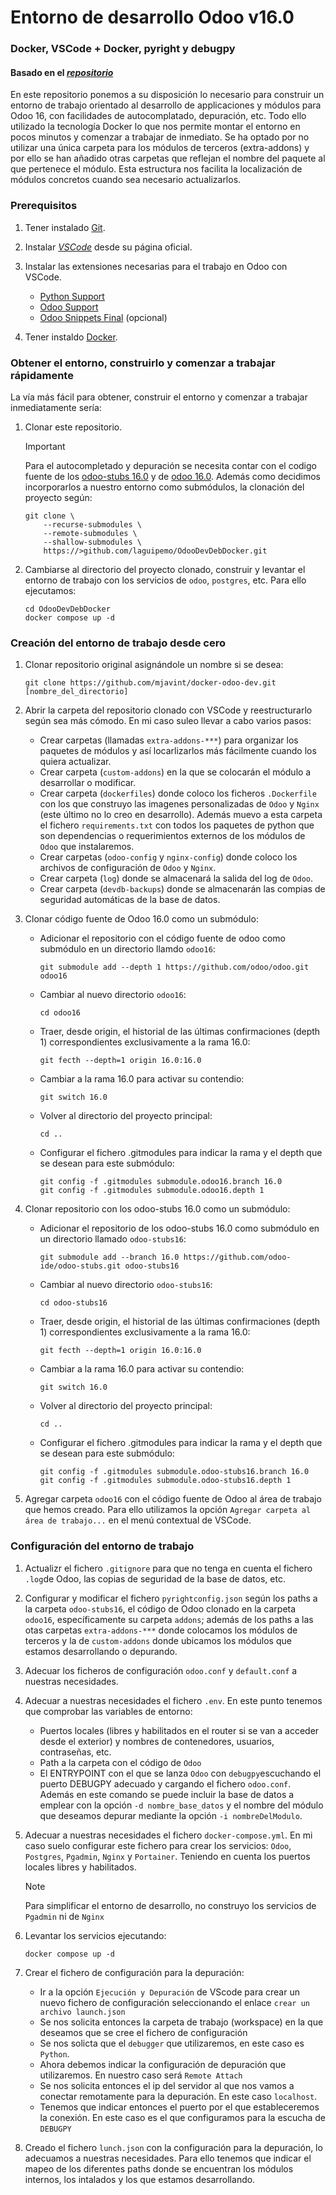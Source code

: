 # Entorno de desarrollo Odoo v16.0
### Docker, VSCode + Docker, pyright y debugpy
#### Basado en el _[repositorio](https://github.com/mjavint/docker-odoo-dev)_

En este repositorio ponemos a su disposición lo necesario para construir un entorno de trabajo orientado al desarrollo de applicaciones y módulos para Odoo 16, con facilidades de autocomplatado, depuración, etc. Todo ello utilizado la tecnología Docker lo que nos permite montar el entorno en pocos minutos y comenzar a trabajar de inmediato.
Se ha optado por no utilizar una única carpeta para los módulos de terceros (extra-addons) y por ello se han añadido otras carpetas que reflejan el nombre del paquete al que pertenece el módulo. Esta estructura nos facilita  la localización de módulos concretos cuando sea necesario actualizarlos.

### Prerequisitos

1. Tener instalado [Git](https://git-scm.com/).
2. Instalar _[VSCode](https://code.visualstudio.com)_ desde su página oficial.
3. Instalar las extensiones necesarias para el trabajo en Odoo con VSCode.
   - [Python Support](https://marketplace.visualstudio.com/items?itemName=donjayamanne.python-extension-pack)
   - [Odoo Support](https://marketplace.visualstudio.com/items?itemName=trinhanhngoc.vscode-odoo)
   - [Odoo Snippets Final](https://marketplace.visualstudio.com/items?itemName=mjavint.mjavint-odoo-snippets) (opcional)

4. Tener instaldo [Docker](https://www.docker.com/).

### Obtener el entorno, construirlo y comenzar a trabajar rápidamente

La vía más fácil para obtener, construir el entorno y comenzar a trabajar inmediatamente sería:

1. Clonar este repositorio.

   > [!IMPORTANT]
   >
   > Para el autocompletado y depuración se necesita contar con el codigo fuente de los [odoo-stubs 16.0](https://github.com/odoo-ide/odoo-stubs.git) y de [odoo 16.0](https://github.com/odoo/odoo.git). Además como decidimos incorporarlos a nuestro entorno como submódulos, la clonación del proyecto según:
   >```
   > git clone \
   >     --recurse-submodules \
   >     --remote-submodules \
   >     --shallow-submodules \
   >     https://>github.com/laguipemo/OdooDevDebDocker.git
   >```

2. Cambiarse al directorio del proyecto clonado, construir y levantar el entorno de trabajo con los servicios de `odoo`, `postgres`, etc. Para ello ejecutamos:

   ```
   cd OdooDevDebDocker
   docker compose up -d
   ```

### Creación del entorno de trabajo desde cero

1. Clonar repositorio original asignándole un nombre si se desea:

   ```
   git clone https://github.com/mjavint/docker-odoo-dev.git [nombre_del_directorio]
   ```

2. Abrir la carpeta del repositorio clonado con VSCode y reestructurarlo según sea más cómodo. En mi caso suleo llevar a cabo varios pasos:

   - Crear carpetas (llamadas `extra-addons-***`) para organizar los paquetes de módulos y así locarlizarlos más fácilmente cuando los quiera actualizar.
   - Crear carpeta (`custom-addons`) en la que se colocarán el módulo a desarrollar o modificar.
   - Crear carpeta (`dockerfiles`) donde coloco los ficheros `.Dockerfile` con los que construyo las imagenes personalizadas de `Odoo` y `Nginx` (este último no lo creo en desarrollo). Además muevo a esta carpeta el fichero `requirements.txt` con todos los paquetes de python que son dependencias o requerimientos externos de los módulos de `Odoo` que instalaremos.
   - Crear carpetas (`odoo-config` y `nginx-config`) donde coloco los archivos de configuración de `Odoo` y `Nginx`.
   - Crear carpeta (`log`) donde se almacenará la salida del log de `Odoo`.
   - Crear carpeta (`devdb-backups`) donde se almacenarán las compias de seguridad automáticas de la base de datos.

3. Clonar código fuente de Odoo 16.0 como un submódulo:

   - Adicionar el repositorio con el código fuente de odoo como submódulo en un directorio llamdo `odoo16`:

     ```
     git submodule add --depth 1 https://github.com/odoo/odoo.git odoo16
     ```

   - Cambiar al nuevo directorio `odoo16`:

     ```
     cd odoo16
     ```

   - Traer, desde origin, el historial de las últimas confirmaciones (depth 1) correspondientes exclusivamente a la rama 16.0:

      ```
      git fecth --depth=1 origin 16.0:16.0
      ```

   - Cambiar a la rama 16.0 para activar su contendio:

     ```
     git switch 16.0
     ```

   - Volver al directorio del proyecto principal:

     ```
     cd ..
     ```

   - Configurar el fichero .gitmodules para indicar la rama y el depth que se desean para este submódulo:

     ```
     git config -f .gitmodules submodule.odoo16.branch 16.0
     git config -f .gitmodules submodule.odoo16.depth 1
     ```

4. Clonar repositorio con los odoo-stubs 16.0 como un submódulo:

   - Adicionar el repositorio de los odoo-stubs 16.0 como submódulo en un directorio llamado `odoo-stubs16`:

     ```
     git submodule add --branch 16.0 https://github.com/odoo-ide/odoo-stubs.git odoo-stubs16
     ```

   - Cambiar al nuevo directorio `odoo-stubs16`:

     ```
     cd odoo-stubs16
     ```

   - Traer, desde origin, el historial de las últimas confirmaciones (depth 1) correspondientes exclusivamente a la rama 16.0:

     ```
     git fecth --depth=1 origin 16.0:16.0
     ```

   - Cambiar a la rama 16.0 para activar su contendio:

     ```
     git switch 16.0
     ```

   - Volver al directorio del proyecto principal:

     ```
     cd ..
     ```

   - Configurar el fichero .gitmodules para indicar la rama y el depth que se desean para este submódulo:

     ```
     git config -f .gitmodules submodule.odoo-stubs16.branch 16.0
     git config -f .gitmodules submodule.odoo-stubs16.depth 1
     ```

5. Agregar carpeta `odoo16` con el código fuente de Odoo al área de trabajo que hemos creado. Para ello utilizamos la opción `Agregar carpeta al área de trabajo...` en el menú contextual de VSCode.

### Configuración del entorno de trabajo

1. Actualizr el fichero `.gitignore` para que no tenga en cuenta el fichero `.log`de Odoo, las copias de seguridad de la base de datos, etc.
2. Configurar y modificar el fichero `pyrightconfig.json` según los paths a la carpeta `odoo-stubs16`, el código de Odoo clonado en la carpeta `odoo16`, específicamente su carpeta `addons`; además de los paths a las otas carpetas `extra-addons-***` donde colocamos los módulos de terceros y la de `custom-addons` donde ubicamos los módulos que estamos desarrollando o depurando.
3. Adecuar los ficheros de configuración `odoo.conf` y `default.conf` a nuestras necesidades.
4. Adecuar a nuestras necesidades el fichero `.env`. En este punto tenemos que comprobar las variables de entorno:
   - Puertos locales (libres y habilitados en el router si se van a acceder desde el exterior) y nombres de contenedores, usuarios, contraseñas, etc.
   - Path a la carpeta con el código de `Odoo`
   - El ENTRYPOINT con el que se lanza `Odoo` con  `debugpy`escuchando el puerto DEBUGPY adecuado y cargando el fichero `odoo.conf`. 
   Además en este comando se puede incluir la base de datos a emplear con la opción `-d nombre_base_datos` y el nombre del módulo que deseamos depurar mediante la opción `-i nombreDelModulo`.
5. Adecuar a nuestras necesidades el fichero   `docker-compose.yml`. En mi caso suelo configurar este fichero para crear los servicios: `Odoo`, `Postgres`, `Pgadmin`, `Nginx` y `Portainer`. Teniendo en cuenta los puertos locales libres y habilitados.

   > [!NOTE]
   >
   > Para simplificar el entorno de desarrollo, no construyo los servicios de `Pgadmin` ni de `Nginx` 

6. Levantar los servicios ejecutando:
   ```
   docker compose up -d
   ```
   
8. Crear el fichero de configuración para la depuración:
   
   - Ir a la opción `Ejecución y Depuración` de VScode para crear un nuevo fichero de configuración seleccionando el enlace `crear un archivo launch.json`
   - Se nos solicita entonces la carpeta de trabajo (workspace) en la que deseamos que se cree      el fichero de configuración
   - Se nos solicta que el `debugger` que utilizaremos, en este caso es `Python`.
   - Ahora debemos indicar la configuración de depuración que utilizaremos. En nuestro caso será `Remote Attach`
   - Se nos solicita entonces el ip del servidor al que nos vamos a conectar remotamente para la depuración. En este caso `localhost`.
   - Tenemos que indicar entonces el puerto por el que estableceremos la conexión. En este caso es el que configuramos para la escucha de `DEBUGPY`
     
10. Creado el fichero `lunch.json` con la configuración para la depuración, lo adecuamos a nuestras necesidades. Para ello tenemos que indicar el mapeo de los diferentes paths donde se encuentran los módulos internos, los intalados y los que estamos desarrollando.  
